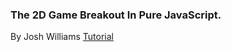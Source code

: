 ### The 2D Game Breakout In Pure JavaScript.

By Josh Williams
[Tutorial](https://developer.mozilla.org/en-US/docs/Games/Tutorials/2D_Breakout_game_pure_JavaScript)

